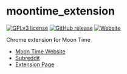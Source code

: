 # moontime_extension
[![GPLv3 license](https://img.shields.io/badge/License-GPLv3-blue.svg)](https://GitHub.com/LachlanWalls/moontime_extension/LICENSE)
[![GitHub release](https://img.shields.io/github/release/LachlanWalls/moontime_extension.svg)](https://GitHub.com/LachlanWalls/moontime_extension/releases/)
[![Website](https://img.shields.io/website/https/moon.dynodel.com.svg)](https://moon.dynodel.com/)


Chrome extension for Moon Time


- [Moon Time Website](https://moon.dynodel.com)
- [Subreddit](https://reddit.com/r/moon_time)
- [Extension Page](https://moon.dynodel.com/ext)
